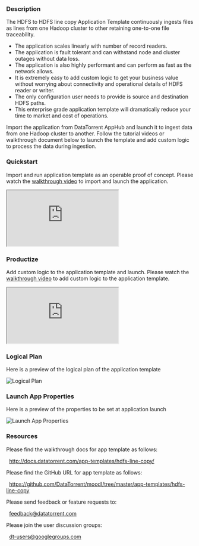 ### Description
The HDFS to HDFS line copy Application Template continuously ingests files as lines from one Hadoop cluster to other retaining one-to-one file traceability.
- The application scales linearly with number of record readers.
- The application is fault tolerant and can withstand node and cluster outages without data loss.
- The application is also highly performant and can perform as fast as the network allows.
- It is extremely easy to add custom logic to get your business value without worrying about connectivity and operational details of HDFS reader or writer.
- The only configuration user needs to provide is source and destination HDFS paths.
- This enterprise grade application template will dramatically reduce your time to market and cost of operations.

Import the application from DataTorrent AppHub and launch it to ingest data from one Hadoop cluster to another.  Follow the tutorial videos or walkthrough document below to launch the template and add custom logic to process the data during ingestion.

### Quickstart
Import and run application template as an operable proof of concept. Please watch the [walkthrough video](https://www.youtube.com/watch?v=z20xzkQeJho) to import and launch the application.

<iframe src="https://www.youtube.com/embed/z20xzkQeJho?enablejsapi=1" allowfullscreen="allowfullscreen" class="video" id="basicVideo" ga-track="basicVideo"></iframe>

### Productize
Add custom logic to the application template and launch. Please watch the [walkthrough video](https://www.youtube.com/watch?v=SqG9janTCX0) to add custom logic to the application template.

<iframe src="https://www.youtube.com/embed/SqG9janTCX0?enablejsapi=1" allowfullscreen="allowfullscreen" class="video" id="advancedVideo" ga-track="advancedVideo"></iframe>

### Logical Plan

Here is a preview of the logical plan of the application template

![Logical Plan](http://datatorrent.com/wp-content/uploads/2016/11/HDFS_HDFS_Line_Copy_DAG.png)

### Launch App Properties

Here is a preview of the properties to be set at application launch

![Launch App Properties](http://datatorrent.com/wp-content/uploads/2016/11/HDFS_HDFS_Line_Copy_properties.png)

### Resources

Please find the walkthrough docs for app template as follows:

&nbsp; <a href="http://docs.datatorrent.com/app-templates/hdfs-line-copy/"  class="docs" id="docs" ga-track="docs" target="_blank">http://docs.datatorrent.com/app-templates/hdfs-line-copy/</a>

Please find the GitHub URL for app template as follows:

&nbsp; <a href="https://github.com/DataTorrent/moodI/tree/master/app-templates/hdfs-line-copy"  class="github" id="github" ga-track="github" target="_blank">https://github.com/DataTorrent/moodI/tree/master/app-templates/hdfs-line-copy</a>

Please send feedback or feature requests to:

&nbsp; <a href="mailto:feedback@datatorrent.com"  class="feedback" id="feedback" ga-track="feedback">feedback@datatorrent.com</a>

Please join the user discussion groups:

&nbsp; <a href="mailto:dt-users@googlegroups.com"  class="maillist" id="maillist" ga-track="maillist">dt-users@googlegroups.com</a>
